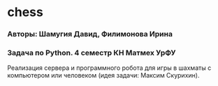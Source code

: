 # chess
### Авторы: Шамугия Давид, Филимонова Ирина
### Задача по Python. 4 семестр КН Матмех УрФУ
Реализация сервера и программного робота для игры в шахматы с компьютером или человеком (идея задачи: Максим Скурихин).